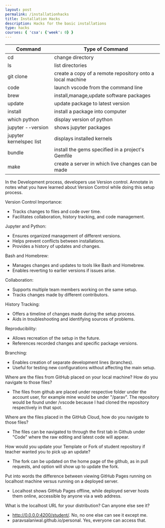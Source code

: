 ```yaml
---
layout: post
permalink: /installationhacks
title: Installation Hacks
description: Hacks for the basic installations
type: hacks
courses: { 'csa': {'week': 0} }
---
```


|**Command**|**Type of Command**|
|-|-|
|cd|change directory|
|ls|list directories|
|git clone|create a copy of a remote repository onto a local machine|
|code|launch vscode from the command line|
|brew|install,manage,update software packages|
|update|update package to latest version|
|install|install a package into computer|
|which python| display version of python|
|jupyter --version|shows jupyter packages|
|jupyter kernelspec list|displays installed kernels|
|bundle|install the gems specified in a project's Gemfile |
|make|create a server in which live changes can be made|



In the Development process, developers use Version control. Annotate in notes what you have learned about Version Control while doing this setup process.

Version Control Importance:
- Tracks changes to files and code over time.
- Facilitates collaboration, history tracking, and code management.

Jupyter and Python:
- Ensures organized management of different versions.
- Helps prevent conflicts between installations.
- Provides a history of updates and changes.

Bash and Homebrew:
- Manages changes and updates to tools like Bash and Homebrew.
- Enables reverting to earlier versions if issues arise.

Collaboration:
- Supports multiple team members working on the same setup.
- Tracks changes made by different contributors.

History Tracking:
- Offers a timeline of changes made during the setup process.
- Aids in troubleshooting and identifying sources of problems.

Reproducibility:
- Allows recreation of the setup in the future.
- References recorded changes and specific package versions.

Branching:
- Enables creation of separate development lines (branches).
- Useful for testing new configurations without affecting the main setup.

Where are the files from GitHub placed on your local machine? How do you navigate to those files?
- The files from github are placed under respective folder under the account user, for example mine would be under "/parav". The repository would be found under /vscode because I had cloned the repository respectively in that spot.

Where are the files placed in the GitHub Cloud, how do you navigate to those files?
- The files can be navigated to through the first tab in Github under "Code" where the raw editing and latest code will appear. 

How would you update your Template or Fork of student repository if teacher wanted you to pick up an update?
- The fork can be updated on the home page of the github, as in pull requests, and option will show up to update the fork.

Put into words the difference between viewing GitHub Pages running on localhost machine versus running on a deployed server.
- Localhost shows GitHub Pages offline, while deployed server hosts them online, accessible by anyone via a web address.

What is the localhost URL for your distribution? Can anyone else see it?
- http://0.0.0.0:4200/student/. No, no one else can see it except me.
- paravsalaniwal.github.io/personal. Yes, everyone can access that.
  
